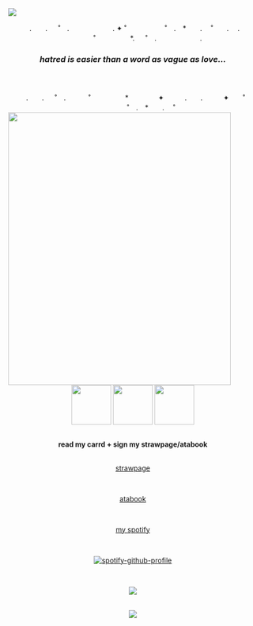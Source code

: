 <img src="https://64.media.tumblr.com/588158f25a83025f9c367a4ed109c862/5983c063df5aee84-54/s1280x1920/f53be16e1c832aeadd1e5faef0200e087eae2b38.pnj">
<p align="center">　.　　. 　 ˚　.　　　　 　　.  ✦ ˚ 　　　 　　˚　.　*　　. 　˚　　. 　.  　 　　　˚　　　　　*. 　 ˚　.　　　　 　　.

### <p align="center"> <em> hatred is easier than a word as vague as love...</em> </p>　　

<p align="center">  .　　. 　 ˚　.　 　　˚　　　　　*　　 　　✦　　　.　　.　　　✦　　˚ 　　　 　　˚　.　*　　. 　˚  　　
   <br>
  
<img align="left" src="https://64.media.tumblr.com/87325c09bf1080613fc54efb84c8fb3b/4b21198943ee1c15-09/s1280x1920/1694552b36f414b5744fa94c487b60def41cc513.gifv" width=450 height=550>

 <br> 
<img align="center" src="https://64.media.tumblr.com/4657c7bcf326dcb05dc252e4e305bdd7/4013f07e3c812471-e1/s250x400/3fc5d16cedef98cbfb8b9804feb467cea285ea67.pnj" width=80 height=80> <img align="center" src="https://64.media.tumblr.com/72d4749f16a937849c6fee3eda337723/2f3f3b9b58dfe902-ca/s1280x1920/be272f623daa4fffbf3aab2b5696156500d55c5f.pnj" width=80 height=80> <img align="center" src="https://64.media.tumblr.com/1f8bdf31a2204b1c1b4159e9bc53cf3e/a0ca18791eac5e64-2d/s540x810/cd04bfd920d1af2fd81b39bfa5bce3e2a48f1651.pnj" width=80 height=80> 
<br>
<br>

<div align="center"> 
<strong>read my carrd + sign my strawpage/atabook</strong>
<br>
<br>
 
[strawpage](https://arbaccio.straw.page/) 

<br>

[atabook](https://lio.atabook.org/)

<br>

[my spotify](https://open.spotify.com/user/bbyj9w4xonb7pv7xhu7gr7h78?si=ec855e36f1e841eb)

<br>

[![spotify-github-profile](https://spotify-github-profile.kittinanx.com/api/view?uid=bbyj9w4xonb7pv7xhu7gr7h78&cover_image=true&theme=novatorem&show_offline=false&background_color=121212&interchange=false&bar_color=ffffff&bar_color_cover=false)](https://www.last.fm/user/hanakokunz) 

<br>

![](https://komarev.com/ghpvc/?username=gardenoflight&style=for-the-badge&color=ae3432)

<br>
<img src="https://64.media.tumblr.com/c7976f33ee1b0f6388cf82bbf6e3848a/5983c063df5aee84-60/s1280x1920/3da9bf2ab0f6225efb79062e5a37170d19a797c9.pnj">
